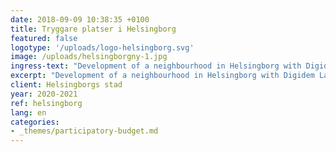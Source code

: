 ```yaml
---
date: 2018-09-09 10:38:35 +0100
title: Tryggare platser i Helsingborg
featured: false
logotype: '/uploads/logo-helsingborg.svg'
image: /uploads/helsingborgny-1.jpg
ingress-text: "Development of a neighbourhood in Helsingborg with Digidem Lab's dialogue platform."
excerpt: "Development of a neighbourhood in Helsingborg with Digidem Lab's dialogue platform."
client: Helsingborgs stad
year: 2020-2021
ref: helsingborg
lang: en
categories:
- _themes/participatory-budget.md
---
```

